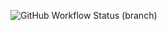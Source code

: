 ![GitHub Workflow Status (branch)](https://img.shields.io/github/actions/workflow/status/ShahidiLeonce/sem1/main.yml?branch=master)
